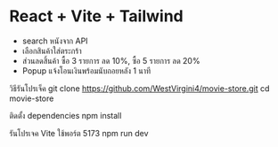 # React + Vite + Tailwind 
- search หนังจาก API
- เลือกสินค้าใส่ตระกร้า
- ส่วนลดสิ้นค้า ซื้อ 3 รายการ ลด 10%, ซื้อ 5 รายการ ลด 20%
- Popup แจ้งโอนเงินพร้อมนับถอยหลัง 1 นาที

วิธีรันโปรเจ็ค
git clone https://github.com/WestVirgini4/movie-store.git
cd movie-store

ติดตั้ง dependencies 
npm install

รันโปรเจค Vite ใช้พอร์ต 5173
npm run dev



